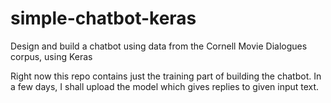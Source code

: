 # simple-chatbot-keras
Design and build a chatbot using data from the Cornell Movie Dialogues corpus, using Keras

Right now this repo contains just the training part of building the chatbot. In a few days, I shall upload the model which gives replies to given input text.

